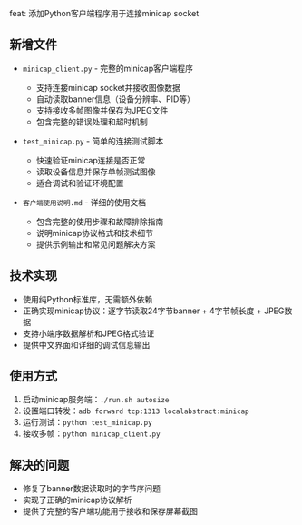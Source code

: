 feat: 添加Python客户端程序用于连接minicap socket

## 新增文件
- `minicap_client.py` - 完整的minicap客户端程序
  - 支持连接minicap socket并接收图像数据
  - 自动读取banner信息（设备分辨率、PID等）
  - 支持接收多帧图像并保存为JPEG文件
  - 包含完整的错误处理和超时机制

- `test_minicap.py` - 简单的连接测试脚本
  - 快速验证minicap连接是否正常
  - 读取设备信息并保存单帧测试图像
  - 适合调试和验证环境配置

- `客户端使用说明.md` - 详细的使用文档
  - 包含完整的使用步骤和故障排除指南
  - 说明minicap协议格式和技术细节
  - 提供示例输出和常见问题解决方案

## 技术实现
- 使用纯Python标准库，无需额外依赖
- 正确实现minicap协议：逐字节读取24字节banner + 4字节帧长度 + JPEG数据
- 支持小端序数据解析和JPEG格式验证
- 提供中文界面和详细的调试信息输出

## 使用方式
1. 启动minicap服务端：`./run.sh autosize`
2. 设置端口转发：`adb forward tcp:1313 localabstract:minicap`
3. 运行测试：`python test_minicap.py`
4. 接收多帧：`python minicap_client.py`

## 解决的问题
- 修复了banner数据读取时的字节序问题
- 实现了正确的minicap协议解析
- 提供了完整的客户端功能用于接收和保存屏幕截图 